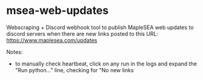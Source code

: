 # msea-web-updates
Webscraping + Discord webhook tool to publish MapleSEA web updates to discord servers when there are new links posted to this URL: https://www.maplesea.com/updates

Notes:
- to manually check heartbeat, click on any run in the logs and expand the "Run python..." line, checking for "No new links
